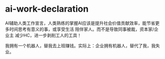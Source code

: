 # ai-work-declaration
AI辅助人类工作宣言，人类熟练的掌握AI应该是提升社会价值贡献效率，能节省更多时间思考有意义的事，或享受生活 陪伴家人。而不是导致同事被裁，资本家/企业主 减少HC，进一步剥削工人的工具！

我拥有一个机器人，替我去上班赚钱。实际上：企业拥有机器人，替代了我，我失业。